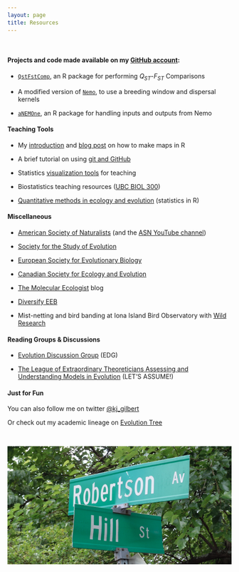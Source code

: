 ```yaml
---
layout: page
title: Resources
---
```



&nbsp;


#### Projects and code made available on my [GitHub account](https://github.com/kjgilbert):

- [`QstFstComp`](https://github.com/kjgilbert/QstFstComp), an R package for performing *Q<sub>ST</sub>*-*F<sub>ST</sub>* Comparisons

- A modified version of [`Nemo`](https://github.com/kjgilbert/NemoDispersalKernel), to use a breeding window and dispersal kernels

- [`aNEMOne`](https://github.com/kjgilbert/aNEMOne), an R package for handling inputs and outputs from Nemo


#### Teaching Tools

- My [introduction](https://github.com/kjgilbert/kjgilbert.github.io/raw/master/pdfs/R_MakingMaps.pdf) and [blog post](http://www.molecularecologist.com/2012/09/making-maps-with-r/) on how to make maps in R

- A brief tutorial on using [git and GitHub](https://github.com/kjgilbert/kjgilbert.github.io/raw/master/pdfs/KGilbert_GitTutorial.pdf) 

- Statistics [visualization tools](http://www.zoology.ubc.ca/~whitlock/kingfisher/KFhomepage.htm) for teaching

- Biostatistics teaching resources ([UBC BIOL 300](http://www.zoology.ubc.ca/~whitlock/bio300/))

- [Quantitative methods in ecology and evolution](http://www.zoology.ubc.ca/biol548/index.html) (statistics in R)


#### Miscellaneous

- [American Society of Naturalists](http://www.amnat.org/home.html) (and the [ASN YouTube channel](https://www.youtube.com/channel/UC8FDICm2TYLT-y1FB8gcQlA?&ab_channel=ASNAmNat))

- [Society for the Study of Evolution](http://www.evolutionsociety.org/)

- [European Society for Evolutionary Biology](http://eseb.org/)

- [Canadian Society for Ecology and Evolution](http://csee-scee.ca/)

- [The Molecular Ecologist](http://www.molecularecologist.com/) blog

- [Diversify EEB](https://diversifyeeb.wordpress.com/)

- Mist-netting and bird banding at Iona Island Bird Observatory with [Wild Research](http://wildresearch.ca/)


#### Reading Groups & Discussions

- [Evolution Discussion Group](http://www.biodiversity.ubc.ca/edg/) (EDG)

- [The League of Extraordinary Theoreticians Assessing and Understanding Models in Evolution](http://www.zoology.ubc.ca/let/) (LET’S ASSUME!)


#### Just for Fun

You can also follow me on twitter [@kj_gilbert](https://twitter.com/kj_gilbert)

Or check out my academic lineage on [Evolution Tree](http://academictree.org/evolution/tree.php?pid=50418&fontsize=0&pnodecount=4&cnodecount=2)

&nbsp;


![photo](https://github.com/kjgilbert/kjgilbert.github.io/raw/master/extras/HillRobertson_Cropped.png)




